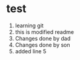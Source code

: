 # test
1. learning git
2. this is modified readme
3. Changes done by dad
4. Changes done by son
5. added line 5
